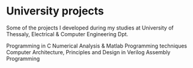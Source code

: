 # University projects
Some of the projects I developed during my studies at University of Thessaly, Electrical & Computer Engineering Dpt.

Programming in C
Numerical Analysis & Matlab Programming techniques
Computer Architecture, Principles and Design in Verilog
Assembly Programming


